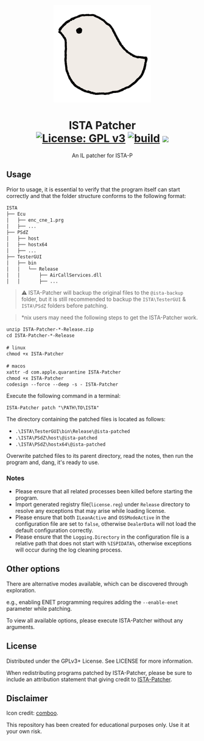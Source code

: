 <div align="center">
<img alt="LOGO" src="assets/patcher-icon.png" width="256" height="256" />

# ISTA Patcher <br/> [![License: GPL v3](https://img.shields.io/github/license/tautcony/ISTA-Patcher?style=flat-square)](https://www.gnu.org/licenses/gpl-3.0) [![build](https://img.shields.io/github/actions/workflow/status/tautcony/ISTA-Patcher/build.yml?style=flat-square)](https://github.com/tautcony/ISTA-Patcher/actions) [![](https://img.shields.io/github/downloads/tautcony/ISTA-Patcher/total.svg?style=flat-square)](https://github.com/tautcony/ISTA-Patcher/releases)

An IL patcher for ISTA-P

</div>

## Usage

Prior to usage, it is essential to verify that the program itself can start correctly and that the folder structure conforms to the following format:

```
ISTA
├── Ecu
│   ├── enc_cne_1.prg
│   ├── ...
├── PSdZ
│   ├── host
│   ├── hostx64
│   ├── ...
├── TesterGUI
│   ├── bin
│   │   └── Release
│   │       ├── AirCallServices.dll
│   │       ├── ...
```

> ⚠️ ISTA-Patcher will backup the original files to the `@ista-backup` folder, but it is still recommended to backup the `ISTA\TesterGUI` & `ISTA\PSdZ` folders before patching.

> *nix users may need the following steps to get the ISTA-Patcher work.

```shell
unzip ISTA-Patcher-*-Release.zip
cd ISTA-Patcher-*-Release

# linux
chmod +x ISTA-Patcher

# macos
xattr -d com.apple.quarantine ISTA-Patcher
chmod +x ISTA-Patcher
codesign --force --deep -s - ISTA-Patcher
```

Execute the following command in a terminal:

```shell
ISTA-Patcher patch "\PATH\TO\ISTA"
```

The directory containing the patched files is located as follows:
- `.\ISTA\TesterGUI\bin\Release\@ista-patched`
- `.\ISTA\PSdZ\host\@ista-patched`
- `.\ISTA\PSdZ\hostx64\@ista-patched`

Overwrite patched files to its parent directory, read the notes, then run the program and, dang, it's ready to use.

### Notes

- Please ensure that all related processes been killed before starting the program.
- Import generated registry file(`license.reg`) under `Release` directory to resolve any exceptions that may arise while loading license.
- Please ensure that both `ILeanActive` and `OSSModeActive` in the configuration file are set to `false`, otherwise `DealerData` will not load the default configuration correctly.
- Please ensure that the `Logging.Directory` in the configuration file is a relative path that does not start with `%ISPIDATA%`, otherwise exceptions will occur during the log cleaning process.

## Other options

There are alternative modes available, which can be discovered through exploration.

e.g., enabling ENET programming requires adding the `--enable-enet` parameter while patching.

To view all available options, please execute ISTA-Patcher without any arguments.

## License

Distributed under the GPLv3+ License. See LICENSE for more information.

When redistributing programs patched by ISTA-Patcher, please be sure to include an attribution statement that giving credit to [ISTA-Patcher](https://github.com/tautcony/ISTA-Patcher).

## Disclaimer

Icon credit: [comboo](https://twitter.com/comboo28).

This repository has been created for educational purposes only. Use it at your own risk.
